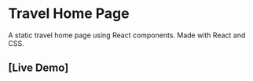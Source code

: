 # Travel Home Page
A static travel home page using React components. Made with React and CSS. 
## [Live Demo]
